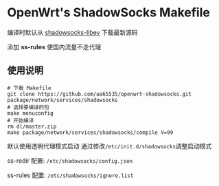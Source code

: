 OpenWrt's ShadowSocks Makefile
===

编译时默认从 [shadowsocks-libev][1] 下载最新源码

添加 **ss-rules** 使国内流量不走代理

使用说明
---

```
# 下载 Makefile
git clone https://github.com/aa65535/openwrt-shadowsocks.git package/network/services/shadowsocks
# 选择要编译的包
make menuconfig
# 开始编译
rm dl/master.zip
make package/network/services/shadowsocks/compile V=99
```

默认使用透明代理模式启动 通过修改`/etc/init.d/shadowsocks`调整启动模式

ss-redir 配置: `/etc/shadowsocks/config.json`

ss-rules 配置: `/etc/shadowsocks/ignore.list`


  [1]: https://github.com/madeye/shadowsocks-libev
